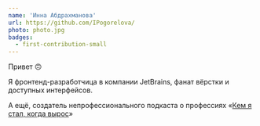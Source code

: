 ```yaml
---
name: 'Инна Абдрахманова'
url: https://github.com/IPogorelova/
photo: photo.jpg
badges:
  - first-contribution-small
---
```


Привет 🙃

Я фронтенд-разработчица в компании JetBrains, фанат вёрстки и доступных интерфейсов.

А ещё, создатель непрофессионального подкаста о профессиях «[Кем я стал, когда вырос](https://kemstalkogdavyros.mave.digital/)»
